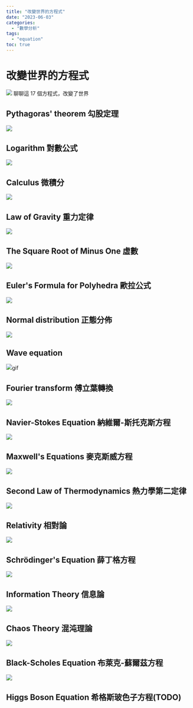 ```yaml
---
title: "改變世界的方程式"
date: "2023-06-03"
categories:
  - "數學分析"
tags:
  - "equation"
toc: true
---
```


# 改變世界的方程式

![](/imgs/2023/2023-06-03/17.jpg)
聊聊這 17 個方程式，改變了世界

<!--more-->

## Pythagoras' theorem 勾股定理

![](/imgs/2023/2023-06-03/330px-Pythagorean.svg.png)

## Logarithm 對數公式

![](/imgs/2023/2023-06-03/450px-Logarithm.svg.png)

## Calculus 微積分

![](/imgs/2023/2023-06-03/Parabolic_segment_and_inscribed_triangle.svg.png)

## Law of Gravity 重力定律

![](/imgs/2023/2023-06-03/300px-NewtonsLawOfUniversalGravitation.svg.png)

## The Square Root of Minus One 虛數

![](/imgs/2023/2023-06-03/NumberSetinC.svg.png)

## Euler's Formula for Polyhedra 歐拉公式

![](/imgs/2023/2023-06-03/150px-Icosahedron.jpg)

## Normal distribution 正態分佈

![](/imgs/2023/2023-06-03/330px-Normal_Distribution_PDF.svg.png)

## Wave equation

![](/imgs/2023/2023-06-03/Wave_equation_1D_fixed_endpoints.)gif

## Fourier transform 傅立葉轉換

![](/imgs/2023/2023-06-03/450px-Fourier_unit_pulse.svg.png)

## Navier-Stokes Equation 納維爾-斯托克斯方程

![](/imgs/2023/2023-06-03/330px-ConvectiveAcceleration_vectorized.svg.png)

## Maxwell's Equations 麥克斯威方程

![](/imgs/2023/2023-06-03/Electromagneticwave3D.gif)

## Second Law of Thermodynamics 熱力學第二定律

![](/imgs/2023/2023-06-03/255px-Heat_flow_hot_to_cold.svg.png)

## Relativity 相對論

![](/imgs/2023/2023-06-03/Light_cone.svg.png)

## Schrödinger's Equation 薛丁格方程

![](/imgs/2023/2023-06-03/Wavepacket-a2k4-en.gif)

## Information Theory 信息論

![](/imgs/2023/2023-06-03/300px-Binary_entropy_plot.svg.png)

## Chaos Theory 混沌理論

![](/imgs/2023/2023-06-03/Lorenz_attractor_yb.svg.png)

## Black-Scholes Equation 布萊克-蘇爾茲方程

![](/imgs/2023/2023-06-03/330px-Stockpricesimulation.gif)

## Higgs Boson Equation 希格斯玻色子方程(TODO)
